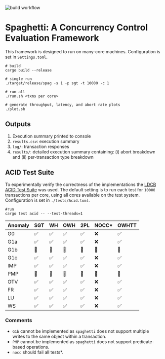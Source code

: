 ![build workflow](https://github.com/jackwaudby/spaghetti/actions/workflows/build.yml/badge.svg)


# Spaghetti: A Concurrency Control Evaluation Framework

This framework is designed to run on many-core machines.
Configuration is set in `Settings.toml`.
```
# build
cargo build --release

# single run
./target/release/spag -s 1 -p sgt -t 10000 -c 1

# run all
./run.sh <txns per core>

# generate throughput, latency, and abort rate plots
./plot.sh
```

## Outputs
1. Execution summary printed to console
2. `results.csv`: execution summary
3. `log/`:  transaction responses
4. `results/`: detailed execution summary containing: (i) abort breakdown and (ii) per-transaction type breakdown

## ACID Test Suite

To experimentally verify the correctness of the implementations the [LDCB ACID Test Suite](http://mit.bme.hu/~szarnyas/ldbc/ldbc-acid-tpctc2020-camera-ready.pdf) was used.
The default setting is to run each test for `10000` transactions per core, using all cores available on the test system.
Configuration is set in `./tests/Acid.toml`.
```
#run
cargo test acid -- --test-threads=1
```

| Anomaly | SGT                  | WH                   | OWH                  | 2PL                  | NOCC*                | OWHTT                |
|---------|----------------------|----------------------|----------------------|----------------------|----------------------|----------------------|
|   G0    |:white_check_mark:    |:white_check_mark:    |:white_check_mark:    |:white_check_mark:    |:x:                   |:white_check_mark:   |
|   G1a   |:white_check_mark:    |:white_check_mark:    |:white_check_mark:    |:white_check_mark:    |:x:                   |:white_check_mark:    |
|   G1b   |:large_orange_diamond:|:large_orange_diamond:|:large_orange_diamond:|:large_orange_diamond:|:large_orange_diamond:|:large_orange_diamond:|
|   G1c   |:white_check_mark:    |:white_check_mark:    |:white_check_mark:    |:white_check_mark:    |:x:                   |:white_check_mark:    |
|   IMP   |:white_check_mark:    |:white_check_mark:    |:white_check_mark:    |:white_check_mark:    |:x:                   |:white_check_mark:    |
|   PMP   |:large_orange_diamond:|:large_orange_diamond:|:large_orange_diamond:|:large_orange_diamond:|:large_orange_diamond:|:large_orange_diamond:    |
|   OTV   |:white_check_mark:    |:white_check_mark:    |:white_check_mark:    |:white_check_mark:    |:x:                   |:white_check_mark:    |
|   FR    |:white_check_mark:    |:white_check_mark:    |:white_check_mark:    |:white_check_mark:    |:x:                   |:white_check_mark:    |
|   LU    |:white_check_mark:    |:white_check_mark:    |:white_check_mark:    |:white_check_mark:    |:x:                   |:white_check_mark:    |
|   WS    |:white_check_mark:    |:white_check_mark:    |:white_check_mark:    |:white_check_mark:    |:x:                   |:white_check_mark:    |

### Comments
* `G1b` cannot be implemented as `spaghetti` does not support multiple writes to the same object within a transaction.
* `PMP` cannot be implemented as `spaghetti` does not support predicate-based operations.
* `nocc` should fail all tests*.
